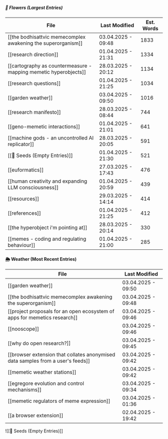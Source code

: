 ##### 🌺 Flowers (Largest Entries)
<!-- QueryToSerialize: TABLE dateformat(file.mtime, "dd.MM.yyyy - HH:mm") AS "Last Modified", round(file.size / 5) AS "Est. Words" FROM "source/content" WHERE file.size > 0 SORT file.size DESC LIMIT 15 -->
<!-- SerializedQuery: TABLE dateformat(file.mtime, "dd.MM.yyyy - HH:mm") AS "Last Modified", round(file.size / 5) AS "Est. Words" FROM "source/content" WHERE file.size > 0 SORT file.size DESC LIMIT 15 -->

| File                                                                                                                                             | Last Modified      | Est. Words |
| ------------------------------------------------------------------------------------------------------------------------------------------------ | ------------------ | ---------- |
| [[the bodhisattvic memecomplex awakening the superorganism]]         | 03.04.2025 - 09:48 | 1833       |
| [[research direction]]                                                                                     | 01.04.2025 - 21:31 | 1334       |
| [[cartography as countermeasure - mapping memetic hyperobjects]] | 28.03.2025 - 20:12 | 1134       |
| [[research questions]]                                                                                     | 01.04.2025 - 21:25 | 1034       |
| [[garden weather]]                                                                                             | 03.04.2025 - 09:50 | 1016       |
| [[research manifesto]]                                                                                     | 28.03.2025 - 08:44 | 744        |
| [[geno-memetic interactions]]                                                                       | 01.04.2025 - 21:01 | 641        |
| [[machine gods - an uncontrolled AI replicator]]                                 | 28.03.2025 - 20:05 | 591        |
| [[🌰 Seeds (Empty Entries)]]                                                                         | 01.04.2025 - 21:30 | 521        |
| [[euformatics]]                                                                                                   | 27.03.2025 - 17:43 | 476        |
| [[human creativity and expanding LLM consciousness]]                         | 01.04.2025 - 20:59 | 439        |
| [[resources]]                                                                                                       | 29.03.2025 - 14:14 | 414        |
| [[references]]                                                                                                     | 01.04.2025 - 21:25 | 412        |
| [[the hyperobject i'm pointing at]]                                                           | 28.03.2025 - 20:14 | 330        |
| [[memes - coding and regulating behaviour]]                                           | 01.04.2025 - 21:00 | 285        |
<!-- SerializedQuery END -->

#### 🌦️ Weather (Most Recent Entries)
<!-- QueryToSerialize: TABLE dateformat(file.mtime, "dd.MM.yyyy - HH:mm") AS "Last Modified" FROM "source/content" SORT file.mtime DESC LIMIT 10 -->
<!-- SerializedQuery: TABLE dateformat(file.mtime, "dd.MM.yyyy - HH:mm") AS "Last Modified" FROM "source/content" SORT file.mtime DESC LIMIT 10 -->

| File                                                                                                                                                                           | Last Modified      |
| ------------------------------------------------------------------------------------------------------------------------------------------------------------------------------ | ------------------ |
| [[garden weather]]                                                                                                                           | 03.04.2025 - 09:50 |
| [[the bodhisattvic memecomplex awakening the superorganism]]                                       | 03.04.2025 - 09:48 |
| [[project proposals for an open ecosystem of apps for memetics research]]             | 03.04.2025 - 09:46 |
| [[nooscope]]                                                                                                                                       | 03.04.2025 - 09:46 |
| [[why do open research?]]                                                                                                             | 03.04.2025 - 09:45 |
| [[browser extension that collates anonymised data samples from a user's feeds]] | 03.04.2025 - 09:42 |
| [[memetic weather stations]]                                                                                                       | 03.04.2025 - 09:42 |
| [[egregore evolution and control mechanisms]]                                                                     | 03.04.2025 - 09:34 |
| [[memetic regulators of meme expression]]                                                                             | 03.04.2025 - 01:36 |
| [[a browser extension]]                                                                                                                 | 02.04.2025 - 19:42 |
<!-- SerializedQuery END -->

![[🌰 Seeds (Empty Entries)]]
